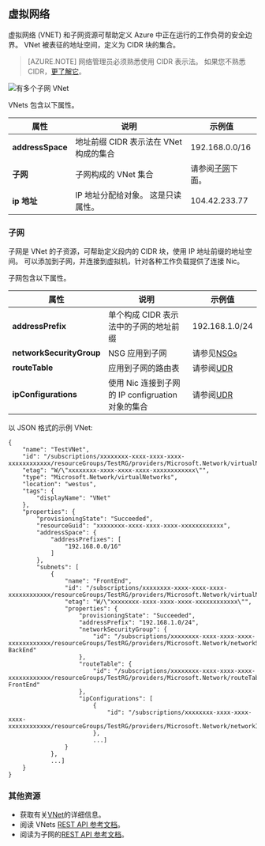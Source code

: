 ## <a name="virtual-network"></a>虚拟网络
虚拟网络 (VNET) 和子网资源可帮助定义 Azure 中正在运行的工作负荷的安全边界。 VNet 被表征的地址空间，定义为 CIDR 块的集合。 

>[AZURE.NOTE] 网络管理员必须熟悉使用 CIDR 表示法。 如果您不熟悉 CIDR，[更了解它](http://whatismyipaddress.com/cidr)。

![有多个子网 VNet](./media/resource-groups-networking/Figure4.png)

VNets 包含以下属性。

|属性|说明|示例值|
|---|---|---|
|**addressSpace**|地址前缀 CIDR 表示法在 VNet 构成的集合|192.168.0.0/16|
|**子网**|子网构成的 VNet 集合|请参阅[子网](#Subnets)下面。|
|**ip 地址**|IP 地址分配给对象。 这是只读属性。|104.42.233.77|

### <a name="subnets"></a>子网
子网是 VNet 的子资源，可帮助定义段内的 CIDR 块，使用 IP 地址前缀的地址空间。 可以添加到子网，并连接到虚拟机，针对各种工作负载提供了连接 Nic。

子网包含以下属性。 

|属性|说明|示例值|
|---|---|---|
|**addressPrefix**|单个构成 CIDR 表示法中的子网的地址前缀|192.168.1.0/24|
|**networkSecurityGroup**|NSG 应用到子网|请参见[NSGs](#Network-Security-Group)|
|**routeTable**|应用到子网的路由表|请参阅[UDR](#Route-table)|
|**ipConfigurations**|使用 Nic 连接到子网的 IP configruation 对象的集合|请参阅[UDR](#Route-table)|


以 JSON 格式的示例 VNet:

    {
        "name": "TestVNet",
        "id": "/subscriptions/xxxxxxxx-xxxx-xxxx-xxxx-xxxxxxxxxxxx/resourceGroups/TestRG/providers/Microsoft.Network/virtualNetworks/TestVNet",
        "etag": "W/\"xxxxxxxx-xxxx-xxxx-xxxx-xxxxxxxxxxxx\"",
        "type": "Microsoft.Network/virtualNetworks",
        "location": "westus",
        "tags": {
            "displayName": "VNet"
        },
        "properties": {
            "provisioningState": "Succeeded",
            "resourceGuid": "xxxxxxxx-xxxx-xxxx-xxxx-xxxxxxxxxxxx",
            "addressSpace": {
                "addressPrefixes": [
                    "192.168.0.0/16"
                ]
            },
            "subnets": [
                {
                    "name": "FrontEnd",
                    "id": "/subscriptions/xxxxxxxx-xxxx-xxxx-xxxx-xxxxxxxxxxxx/resourceGroups/TestRG/providers/Microsoft.Network/virtualNetworks/TestVNet/subnets/FrontEnd",
                    "etag": "W/\"xxxxxxxx-xxxx-xxxx-xxxx-xxxxxxxxxxxx\"",
                    "properties": {
                        "provisioningState": "Succeeded",
                        "addressPrefix": "192.168.1.0/24",
                        "networkSecurityGroup": {
                            "id": "/subscriptions/xxxxxxxx-xxxx-xxxx-xxxx-xxxxxxxxxxxx/resourceGroups/TestRG/providers/Microsoft.Network/networkSecurityGroups/NSG-BackEnd"
                        },
                        "routeTable": {
                            "id": "/subscriptions/xxxxxxxx-xxxx-xxxx-xxxx-xxxxxxxxxxxx/resourceGroups/TestRG/providers/Microsoft.Network/routeTables/UDR-FrontEnd"
                        },
                        "ipConfigurations": [
                            {
                                "id": "/subscriptions/xxxxxxxx-xxxx-xxxx-xxxx-xxxxxxxxxxxx/resourceGroups/TestRG/providers/Microsoft.Network/networkInterfaces/NICWEB1/ipConfigurations/ipconfig1"
                            },
                            ...]
                    }
                },
                ...]
        }
    }

### <a name="additional-resources"></a>其他资源

- 获取有关[VNet](../articles/virtual-network/virtual-networks-overview.md)的详细信息。
- 阅读 VNets [REST API 参考文档](https://msdn.microsoft.com/library/azure/mt163650.aspx)。
- 阅读为子网的[REST API 参考文档](https://msdn.microsoft.com/library/azure/mt163618.aspx)。